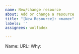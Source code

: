 ```yaml
---
name: New/change resource
about: Add or change a resource
title: "[New Resource]: <name>"
labels: ''
assignees: wolfadex

---
```


Name: <name of resource>
URL: <url of the resource>
Why: <why this resource should be added or why it should replace an existing one>

